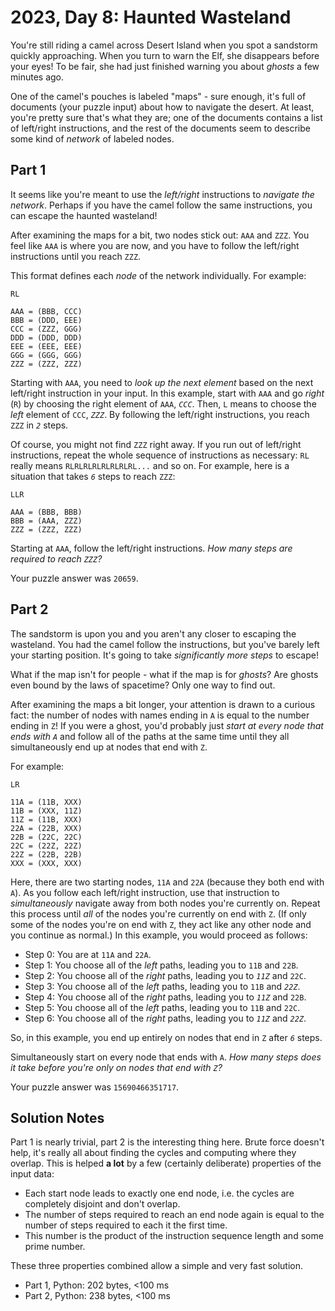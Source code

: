 # 2023, Day 8: Haunted Wasteland

You're still riding a camel across Desert Island when you spot a sandstorm quickly approaching. When you turn to warn the Elf, she disappears before your eyes! To be fair, she had just finished warning you about _ghosts_ a few minutes ago.

One of the camel's pouches is labeled "maps" - sure enough, it's full of documents (your puzzle input) about how to navigate the desert. At least, you're pretty sure that's what they are; one of the documents contains a list of left/right instructions, and the rest of the documents seem to describe some kind of _network_ of labeled nodes.

## Part 1

It seems like you're meant to use the _left/right_ instructions to _navigate the network_. Perhaps if you have the camel follow the same instructions, you can escape the haunted wasteland!

After examining the maps for a bit, two nodes stick out: `AAA` and `ZZZ`. You feel like `AAA` is where you are now, and you have to follow the left/right instructions until you reach `ZZZ`.

This format defines each _node_ of the network individually. For example:

    RL
    
    AAA = (BBB, CCC)
    BBB = (DDD, EEE)
    CCC = (ZZZ, GGG)
    DDD = (DDD, DDD)
    EEE = (EEE, EEE)
    GGG = (GGG, GGG)
    ZZZ = (ZZZ, ZZZ)
    

Starting with `AAA`, you need to _look up the next element_ based on the next left/right instruction in your input. In this example, start with `AAA` and go _right_ (`R`) by choosing the right element of `AAA`, _`CCC`_. Then, `L` means to choose the _left_ element of `CCC`, _`ZZZ`_. By following the left/right instructions, you reach `ZZZ` in _`2`_ steps.

Of course, you might not find `ZZZ` right away. If you run out of left/right instructions, repeat the whole sequence of instructions as necessary: `RL` really means `RLRLRLRLRLRLRLRL...` and so on. For example, here is a situation that takes _`6`_ steps to reach `ZZZ`:

    LLR
    
    AAA = (BBB, BBB)
    BBB = (AAA, ZZZ)
    ZZZ = (ZZZ, ZZZ)
    

Starting at `AAA`, follow the left/right instructions. _How many steps are required to reach `ZZZ`?_

Your puzzle answer was `20659`.

## Part 2

The sandstorm is upon you and you aren't any closer to escaping the wasteland. You had the camel follow the instructions, but you've barely left your starting position. It's going to take _significantly more steps_ to escape!

What if the map isn't for people - what if the map is for _ghosts_? Are ghosts even bound by the laws of spacetime? Only one way to find out.

After examining the maps a bit longer, your attention is drawn to a curious fact: the number of nodes with names ending in `A` is equal to the number ending in `Z`! If you were a ghost, you'd probably just _start at every node that ends with `A`_ and follow all of the paths at the same time until they all simultaneously end up at nodes that end with `Z`.

For example:

    LR
    
    11A = (11B, XXX)
    11B = (XXX, 11Z)
    11Z = (11B, XXX)
    22A = (22B, XXX)
    22B = (22C, 22C)
    22C = (22Z, 22Z)
    22Z = (22B, 22B)
    XXX = (XXX, XXX)
    

Here, there are two starting nodes, `11A` and `22A` (because they both end with `A`). As you follow each left/right instruction, use that instruction to _simultaneously_ navigate away from both nodes you're currently on. Repeat this process until _all_ of the nodes you're currently on end with `Z`. (If only some of the nodes you're on end with `Z`, they act like any other node and you continue as normal.) In this example, you would proceed as follows:

*   Step 0: You are at `11A` and `22A`.
*   Step 1: You choose all of the _left_ paths, leading you to `11B` and `22B`.
*   Step 2: You choose all of the _right_ paths, leading you to _`11Z`_ and `22C`.
*   Step 3: You choose all of the _left_ paths, leading you to `11B` and _`22Z`_.
*   Step 4: You choose all of the _right_ paths, leading you to _`11Z`_ and `22B`.
*   Step 5: You choose all of the _left_ paths, leading you to `11B` and `22C`.
*   Step 6: You choose all of the _right_ paths, leading you to _`11Z`_ and _`22Z`_.

So, in this example, you end up entirely on nodes that end in `Z` after _`6`_ steps.

Simultaneously start on every node that ends with `A`. _How many steps does it take before you're only on nodes that end with `Z`?_

Your puzzle answer was `15690466351717`.

## Solution Notes

Part 1 is nearly trivial, part 2 is the interesting thing here. Brute force doesn't help, it's really all about finding the cycles and computing where they overlap. This is helped **a lot** by a few (certainly deliberate) properties of the input data:
- Each start node leads to exactly one end node, i.e. the cycles are completely disjoint and don't overlap.
- The number of steps required to reach an end node again is equal to the number of steps required to each it the first time.
- This number is the product of the instruction sequence length and some prime number.

These three properties combined allow a simple and very fast solution.

* Part 1, Python: 202 bytes, <100 ms
* Part 2, Python: 238 bytes, <100 ms

